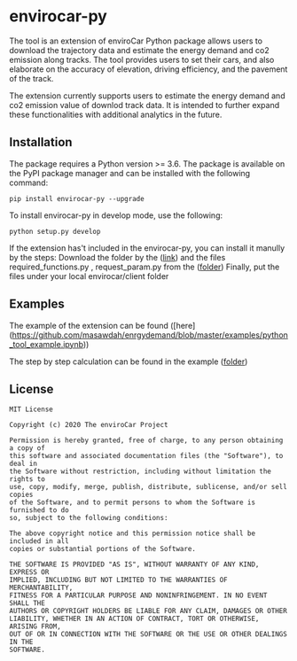 # envirocar-py

The tool is an extension of enviroCar Python package allows users to download the trajectory data and estimate the energy demand and co2 emission along tracks. The tool provides users to set their cars, and also elaborate on the accuracy of elevation, driving efficiency, and the pavement of the track. 

The extension currently supports users to estimate the energy demand and co2 emission value of downlod track data. It is intended to further expand these functionalities with additional analytics in the future.

## Installation

The package requires a Python version >= 3.6. The package is available on the PyPI package manager and can be installed with the following command:

```
pip install envirocar-py --upgrade
```

To install envirocar-py in develop mode, use the following:

```
python setup.py develop
```

If the extension has't included in the envirocar-py, you can install it manully by the steps:
Download the folder by the ([link]( 
https://github.com/masawdah/enrgydemand/tree/master/envirocar/client/fuel))
and the files required_functions.py , request_param.py 
from the ([folder](https://github.com/masawdah/enrgydemand/tree/master/envirocar/client))
Finally, put the files under your local envirocar/client folder


## Examples
The example of the extension can be found ([here] (https://github.com/masawdah/enrgydemand/blob/master/examples/python_tool_example.ipynb))

The step by step calculation can be found in the example ([folder](https://github.com/masawdah/enrgydemand/blob/master/examples/Energy_demand.ipynb))


## License ##
    MIT License

    Copyright (c) 2020 The enviroCar Project

    Permission is hereby granted, free of charge, to any person obtaining a copy of
    this software and associated documentation files (the "Software"), to deal in
    the Software without restriction, including without limitation the rights to
    use, copy, modify, merge, publish, distribute, sublicense, and/or sell copies
    of the Software, and to permit persons to whom the Software is furnished to do
    so, subject to the following conditions:

    The above copyright notice and this permission notice shall be included in all
    copies or substantial portions of the Software.

    THE SOFTWARE IS PROVIDED "AS IS", WITHOUT WARRANTY OF ANY KIND, EXPRESS OR
    IMPLIED, INCLUDING BUT NOT LIMITED TO THE WARRANTIES OF MERCHANTABILITY,
    FITNESS FOR A PARTICULAR PURPOSE AND NONINFRINGEMENT. IN NO EVENT SHALL THE
    AUTHORS OR COPYRIGHT HOLDERS BE LIABLE FOR ANY CLAIM, DAMAGES OR OTHER
    LIABILITY, WHETHER IN AN ACTION OF CONTRACT, TORT OR OTHERWISE, ARISING FROM,
    OUT OF OR IN CONNECTION WITH THE SOFTWARE OR THE USE OR OTHER DEALINGS IN THE
    SOFTWARE.
